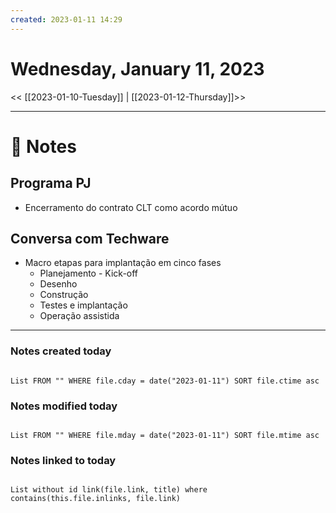 ```yaml
---
created: 2023-01-11 14:29
---
```


# Wednesday, January 11, 2023

<< [[2023-01-10-Tuesday]] | [[2023-01-12-Thursday]]>>

---

# 📝 Notes
## Programa PJ
- Encerramento do contrato CLT como acordo mútuo

## Conversa com Techware
- Macro etapas para implantação em cinco fases
	- Planejamento - Kick-off
	- Desenho
	- Construção
	- Testes e implantação
	- Operação assistida

---

### Notes created today

```dataview

List FROM "" WHERE file.cday = date("2023-01-11") SORT file.ctime asc

```

### Notes modified today

```dataview

List FROM "" WHERE file.mday = date("2023-01-11") SORT file.mtime asc

```

### Notes linked to today

```dataview 

List without id link(file.link, title) where contains(this.file.inlinks, file.link)

```